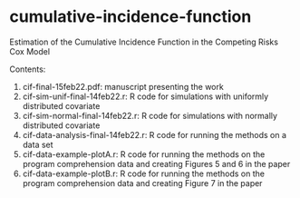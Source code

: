 # cumulative-incidence-function
Estimation of the Cumulative Incidence Function in the Competing Risks Cox Model

Contents:

1. cif-final-15feb22.pdf: manuscript presenting the work
2. cif-sim-unif-final-14feb22.r: R code for simulations with uniformly distributed covariate
3. cif-sim-normal-final-14feb22.r: R code for simulations with normally distributed covariate
4. cif-data-analysis-final-14feb22.r: R code for running the methods on a data set
5. cif-data-example-plotA.r: R code for running the methods on the program comprehension data and creating Figures 5 and 6 in the paper
6. cif-data-example-plotB.r: R code for running the methods on the program comprehension data and creating Figure 7 in the paper

